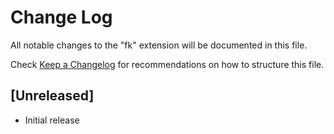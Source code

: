 # Change Log

All notable changes to the "fk" extension will be documented in this file.

Check [Keep a Changelog](http://keepachangelog.com/) for recommendations on how to structure this file.

## [Unreleased]

- Initial release